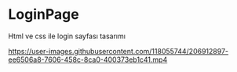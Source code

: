 # LoginPage
Html ve css ile login sayfası tasarımı

https://user-images.githubusercontent.com/118055744/206912897-ee6506a8-7606-458c-8ca0-400373eb1c41.mp4
